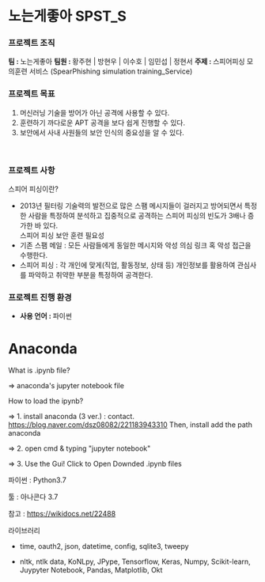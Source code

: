 # 노는게좋아 SPST_S
### 프로젝트 조직
<strong>팀 : </strong>노는게좋아 </h5>
<strong>팀원 : </strong>황주현 | 방현우 | 이수호 | 임민섭 | 정현서
<strong>주제 : </strong>스피어피싱 모의훈련 서비스 (SpearPhishing simulation training_Service)

### 프로젝트 목표
1. 머신러닝 기술을 방어가 아닌 공격에 사용할 수 있다.
2. 훈련하기 까다로운 APT 공격을 보다 쉽게 진행할 수 있다.
3. 보안에서 사내 사원들의 보안 인식의 중요성을 알 수 있다.

<br>

### 프로젝트 사항
스피어 피싱이란?
+ 2013년 필터링 기술력의 발전으로 많은 스팸 메시지들이 걸러지고 방어되면서 특정 한 사람을 특정하여 분석하고 집중적으로 공격하는 스피어 피싱의 빈도가 3배나 증가한 바 있다.
<br>스피어 피싱 보안 훈련 필요성
+ 기존 스팸 메일 : 모든 사람들에게 동일한 메시지와 악성 의심 링크 혹 악성 접근을 수행한다.
+ 스피어 피싱 : 각 개인에 맞게(직업, 활동정보, 상태 등) 개인정보를 활용하여 관심사를 파악하고 취약한 부분을 특정하여 공격한다.

### 프로젝트 진행 환경
+ <strong>사용 언어 : </strong>파이썬

<h1>Anaconda</h1>
What is .ipynb file?

=> anaconda's jupyter notebook file

How to load the ipynb?

=> 1. install anaconda (3 ver.) : contact. https://blog.naver.com/dsz08082/221183943310 Then, install add the path anaconda

=> 2. open cmd & typing "jupyter notebook"

=> 3. Use the Gui! Click to Open Downded .ipynb files

파이썬 : Python3.7

툴 : 아나콘다 3.7

참고 : https://wikidocs.net/22488

라이브러리
- time, oauth2, json, datetime, config, sqlite3, tweepy

- nltk, ntlk data, KoNLpy, JPype, Tensorflow, Keras, Numpy, Scikit-learn, Juypyter Notebook, Pandas, Matplotlib, Okt


